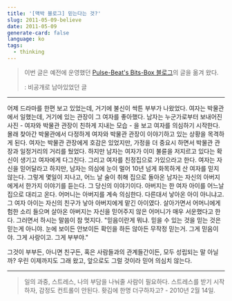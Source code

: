 ```yaml
---
title: '[맥박 블로그] 믿는다는 것?'
slug: 2011-05-09-believe
date: 2011-05-09
generate-card: false
language: ko
tags:
  - thinking
---
```


> 이번 글은 예전에 운영했던 [Pulse-Beat's Bits-Box 블로그](https://pulsebeat.tistory.com/)의 글을 옮겨 왔다.
>
> : 비공개로 남아있었던 글

---

어제 드라마를 한편 보고 있었는데, 거기에 불신이 싹튼 부부가 나왔었다. 여자는 박물관에서 일했는데, 거기에 있는 관장이 그 여자를 좋아했다. 남자는 누군가로부터 보내어진 사진 - 여자와 박물관 관장이 친하게 지내는 모습 - 을 보고 여자를 의심하기 시작한다. 몰래 찾아간 박물관에서 다정하게 여자와 박물관 관장이 이야기하고 있는 상황을 목격하게 된다. 여자는 박물관 관장에게 호감은 있었지만, 가정을 더 중요시 하면서 박물관 관장과 일정거리의 거리를 뒀었다. 하지만 남자는 여자가 이미 불륜을 저지르고 있다는 확신이 생기고 여자에게 다그친다. 그리고 여자를 친정집으로 가있으라고 한다. 여자는 자신을 믿어달라고 하지만, 남자는 의심에 눈이 멀어 10년 넘게 화목하게 산 여자를 믿지 않는다.
그렇게 몇일이 지나고, 어느 날 술이 취해 집으로 돌아온 남자는 자신의 아버지에게서 한가지 이야기를 듣는다. 그 당신의 이야기이다. 아버지는 한 여자 아이를 어느날 집으로 대리고 온다. 어머니는 아버지를 계속 의심한다. 다른대서 낳아온 아이 아니냐고. 그 여자 아이는 자신의 친구가 낳아 아버지에게 맡긴 아이였다. 살아가면서 어머니에게 험한 소리 들으며 살아온 아버지는 자신을 믿어주지 않은 어머니가 매우 서운했다고 한다. 그러면서 하시는 말씀이 참 멋지다. "믿음이란게 뭐냐. 믿을 수 있는 것을 믿는 것은 믿는게 아니야. 눈에 보이든 안보이든 확인을 하든 않아든 무작정 믿는거. 그게 믿음이야. 그게 사랑이고. 그게 부부야."

그것이 부부든, 아니면 친구든, 혹은 사람들과의 관계들간이든, 모두 성립되는 말 아닐까?
우린 이제까지도 그래 왔고, 앞으로도 그럴 것이라 믿어 의심치 않는다.

---

> 일의 과중, 스트레스, 나의 부담을 나눠줄 사람이 필요하다. 스트레스를 받기 시작하자, 감정도 컨트롤이 안된다. 홧김에 한명 더구하자고? - 2010년 2월 14일.

